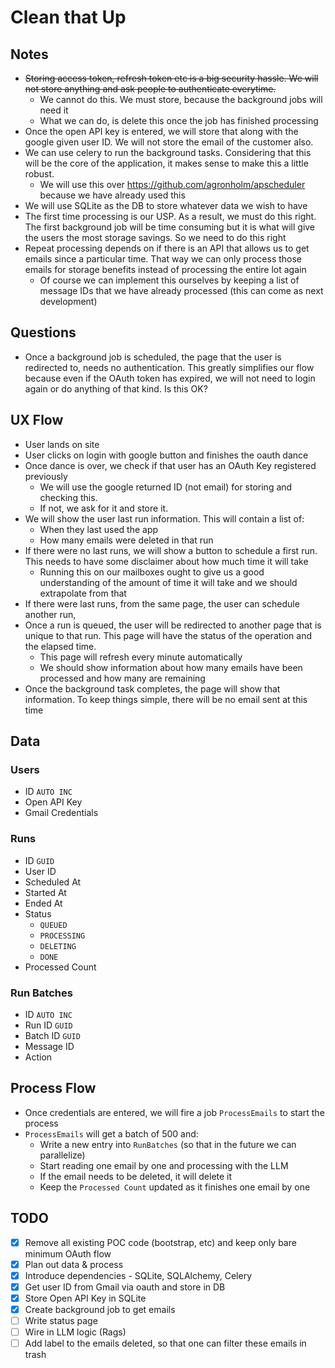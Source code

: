 # Clean that Up 

## Notes

- ~~Storing access token, refresh token etc is a big security hassle. We will not
  store anything and ask people to authenticate everytime.~~
  - We cannot do this. We must store, because the background jobs will need it
  - What we can do, is delete this once the job has finished processing
- Once the open API key is entered, we will store that along with the google
  given user ID. We will not store the email of the customer also.
- We can use celery to run the background tasks. Considering that this will be
  the core of the application, it makes sense to make this a little robust.
    - We will use this over https://github.com/agronholm/apscheduler because we
      have already used this
- We will use SQLite as the DB to store whatever data we wish to have
- The first time processing is our USP. As a result, we must do this right. The
  first background job will be time consuming but it is what will give the users
  the most storage savings. So we need to do this right
- Repeat processing depends on if there is an API that allows us to get emails
  since a particular time. That way we can only process those emails for storage
  benefits instead of processing the entire lot again
    - Of course we can implement this ourselves by keeping a list of message
      IDs that we have already processed (this can come as next development)

## Questions

- Once a background job is scheduled, the page that the user is redirected to,
  needs no authentication. This greatly simplifies our flow because even if the
  OAuth token has expired, we will not need to login again or do anything of
  that kind. Is this OK? 

## UX Flow

- User lands on site
- User clicks on login with google button and finishes the oauth dance
- Once dance is over, we check if that user has an OAuth Key registered
  previously
  - We will use the google returned ID (not email) for storing and checking
    this.
  - If not, we ask for it and store it.
- We will show the user last run information. This will contain a list of:
  - When they last used the app
  - How many emails were deleted in that run
- If there were no last runs, we will show a button to schedule a first run.
  This needs to have some disclaimer about how much time it will take
    - Running this on our mailboxes ought to give us a good understanding of
      the amount of time it will take and we should extrapolate from that
- If there were last runs, from the same page, the user can schedule another
  run,
- Once a run is queued, the user will be redirected to another page that is
  unique to that run. This page will have the status of the operation and the
  elapsed time.
    - This page will refresh every minute automatically
    - We should show information about how many emails have been processed and
      how many are remaining
- Once the background task completes, the page will show that information. To
  keep things simple, there will be no email sent at this time 

## Data

### Users

- ID `AUTO INC`
- Open API Key
- Gmail Credentials

### Runs

- ID `GUID`
- User ID
- Scheduled At
- Started At
- Ended At
- Status
  - `QUEUED`
  - `PROCESSING`
  - `DELETING`
  - `DONE`
- Processed Count

### Run Batches

- ID `AUTO INC`
- Run ID `GUID`
- Batch ID `GUID`
- Message ID
- Action

## Process Flow

- Once credentials are entered, we will fire a job `ProcessEmails` to start the process
- `ProcessEmails` will get a batch of 500 and:
  - Write a new entry into `RunBatches` (so that in the future we can parallelize)
  - Start reading one email by one and processing with the LLM
  - If the email needs to be deleted, it will delete it
  - Keep the `Processed Count` updated as it finishes one email by one


## TODO

- [X] Remove all existing POC code (bootstrap, etc) and keep only bare minimum OAuth flow
- [X] Plan out data & process
- [X] Introduce dependencies - SQLite, SQLAlchemy, Celery 
- [X] Get user ID from Gmail via oauth and store in DB
- [X] Store Open API Key in SQLite 
- [X] Create background job to get emails
- [ ] Write status page
- [ ] Wire in LLM logic (Rags)
- [ ] Add label to the emails deleted, so that one can filter these emails in trash